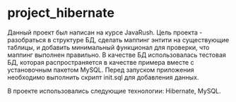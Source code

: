 # project_hibernate
Данный проект был написан на курсе JavaRush. Цель проекта - разобраться в структуре БД, сделать маппинг энтити на существующие таблицы, и добавить минимальный функционал для проверки, что маппинг выполнен правильно.
В качестве БД использовалась тестовая БД, которая распространяется в качестве примера вместе с установочным пакетом MySQL.
Перед запуском приложения необходимо выполнить скрипт init.sql для добавления данных.

В проекте использовались следующие технологии: Hibernate, MySQL.

